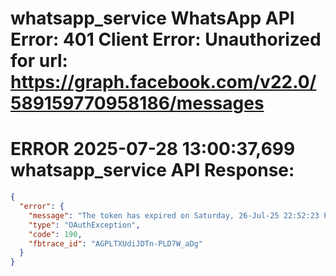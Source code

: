 # whatsapp_service WhatsApp API Error: 401 Client Error: Unauthorized for url: https://graph.facebook.com/v22.0/589159770958186/messages


# ERROR 2025-07-28 13:00:37,699 whatsapp_service API Response:

```json
{
  "error": {
    "message": "The token has expired on Saturday, 26-Jul-25 22:52:23 PDT. The current time is Monday, 28-Jul-25 06:00:38 PDT.",
    "type": "OAuthException",
    "code": 190,
    "fbtrace_id": "AGPLTXUdiJDTn-PLD7W_aDg"
  }
}
```
